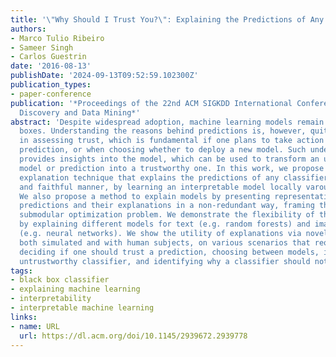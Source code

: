 ```yaml
---
title: '\"Why Should I Trust You?\": Explaining the Predictions of Any Classifier'
authors:
- Marco Tulio Ribeiro
- Sameer Singh
- Carlos Guestrin
date: '2016-08-13'
publishDate: '2024-09-13T09:52:59.102300Z'
publication_types:
- paper-conference
publication: '*Proceedings of the 22nd ACM SIGKDD International Conference on Knowledge
  Discovery and Data Mining*'
abstract: 'Despite widespread adoption, machine learning models remain mostly black
  boxes. Understanding the reasons behind predictions is, however, quite important
  in assessing trust, which is fundamental if one plans to take action based on a
  prediction, or when choosing whether to deploy a new model. Such understanding also
  provides insights into the model, which can be used to transform an untrustworthy
  model or prediction into a trustworthy one. In this work, we propose LIME, a novel
  explanation technique that explains the predictions of any classifier in an interpretable
  and faithful manner, by learning an interpretable model locally varound the prediction.
  We also propose a method to explain models by presenting representative individual
  predictions and their explanations in a non-redundant way, framing the task as a
  submodular optimization problem. We demonstrate the flexibility of these methods
  by explaining different models for text (e.g. random forests) and image classification
  (e.g. neural networks). We show the utility of explanations via novel experiments,
  both simulated and with human subjects, on various scenarios that require trust:
  deciding if one should trust a prediction, choosing between models, improving an
  untrustworthy classifier, and identifying why a classifier should not be trusted.'
tags:
- black box classifier
- explaining machine learning
- interpretability
- interpretable machine learning
links:
- name: URL
  url: https://dl.acm.org/doi/10.1145/2939672.2939778
---
```

